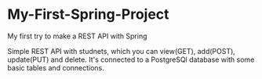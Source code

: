 # My-First-Spring-Project
My first try to make a REST API with Spring 

Simple REST API with studnets, which you can view(GET), add(POST), update(PUT) and delete.
It's connected to a PostgreSQl database with some basic tables and connections.
